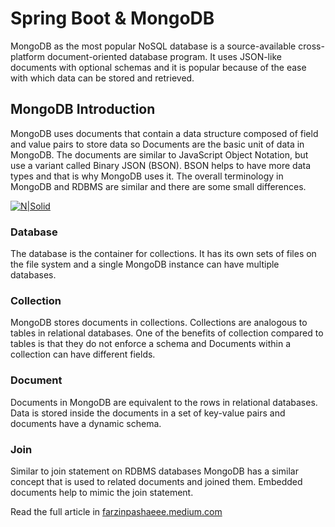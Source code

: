# Spring Boot & MongoDB
MongoDB as the most popular NoSQL database is a source-available cross-platform document-oriented database program. It uses JSON-like documents with optional schemas and it is popular because of the ease with which data can be stored and retrieved.

## MongoDB Introduction
MongoDB uses documents that contain a data structure composed of field and value pairs to store data so Documents are the basic unit of data in MongoDB. The documents are similar to JavaScript Object Notation, but use a variant called Binary JSON (BSON). BSON helps to have more data types and that is why MongoDB uses it. The overall terminology in MongoDB and RDBMS are similar and there are some small differences.

[![N|Solid](https://miro.medium.com/max/1386/1*ADYXyApG98s8nYl3TCiy0A.png)](https://farzinpashaeee.medium.com/spring-boot-mongodb-bddfd5b62e27)


### Database
The database is the container for collections. It has its own sets of files on the file system and a single MongoDB instance can have multiple databases.

### Collection
MongoDB stores documents in collections. Collections are analogous to tables in relational databases. One of the benefits of collection compared to tables is that they do not enforce a schema and Documents within a collection can have different fields.

### Document
Documents in MongoDB are equivalent to the rows in relational databases. Data is stored inside the documents in a set of key-value pairs and documents have a dynamic schema.

### Join
Similar to join statement on RDBMS databases MongoDB has a similar concept that is used to related documents and joined them. Embedded documents help to mimic the join statement.

Read the full article in [farzinpashaeee.medium.com](https://farzinpashaeee.medium.com/spring-boot-mongodb-bddfd5b62e27)
